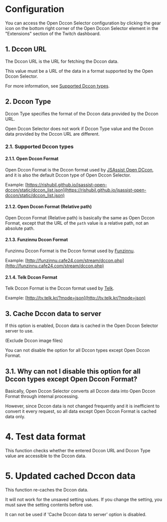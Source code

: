 # Configuration

You can access the Open Dccon Selector configuration by clicking the gear icon on the bottom right corner of the Open
Dccon Selector element in the "Extensions" section of the Twitch dashboard.

## 1. Dccon URL

The Dccon URL is the URL for fetching the Dccon data.

This value must be a URL of the data in a format supported by the Open Dccon Selector.

For more information, see [Supported Dccon types](#21-supported-dccon-types).

## 2. Dccon Type

Dccon Type specifies the format of the Dccon data provided by the Dccon URL.

Open Dccon Selector does not work if Dccon Type value and the Dccon data provided by the Dccon URL are different.

### 2.1. Supported Dccon types

#### 2.1.1. Open Dccon Format

Open Dccon Format is the Dccon format used by [JSAssist Open DCcon](https://github.com/rishubil/jsassist-open-dccon),
and it is also the default Dccon type of Open Dccon Selector.

Example: [https://rishubil.github.io/jsassist-open-dccon/static/dccon_list.json](https://rishubil.github.io/jsassist-open-dccon/static/dccon_list.json)

#### 2.1.2. Open Dccon Format (Relative path)

Open Dccon Format (Relative path) is basically the same as Open Dccon Format, except that the URL of the `path`
value is a relative path, not an absolute path.

#### 2.1.3. Funzinnu Dccon Format

Funzinnu Dccon Format is the Dccon format used by [Funzinnu](https://www.twitch.tv/funzinnu).

Example: [http://funzinnu.cafe24.com/stream/dccon.php](http://funzinnu.cafe24.com/stream/dccon.php)

#### 2.1.4. Telk Dccon Format

Telk Dccon Format is the Dccon format used by [Telk](https://www.twitch.tv/telk5093).

Example: [http://tv.telk.kr/?mode=json](http://tv.telk.kr/?mode=json)

## 3. Cache Dccon data to server

If this option is enabled, Dccon data is cached in the Open Dccon Selector server to use.

(Exclude Dccon image files)

You can not disable the option for all Dccon types except Open Dccon Format.

## 3.1. Why can not I disable this option for all Dccon types except Open Dccon Format?

Basically, Open Dccon Selector converts all Dccon data into Open Dccon Format through internal processing.

However, since Dccon data is not changed frequently and it is inefficient to convert it every request, so all data
except Open Dccon Format is cached data only.

# 4. Test data format

This function checks whether the entered Dccon URL and Dccon Type value are accessible to the Dccon data.

# 5. Updated cached Dccon data

This function re-caches the Dccon data.

It will not work for the unsaved setting values. If you change the setting, you must save the setting contents before
use.

It can not be used if 'Cache Dccon data to server' option is disabled.
